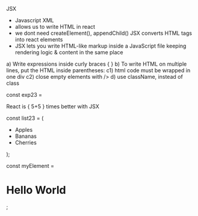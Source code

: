 JSX 
- Javascript XML
- allows us to write HTML in react
- we dont need createElement(), appendChild()
    JSX converts HTML tags into react elements
- JSX lets you write HTML-like markup inside a JavaScript file
    keeping rendering logic & content in the same place

a) Write expressions inside curly braces { }
b) To write HTML on multiple lines, put the HTML inside parentheses:
c1) html code must be wrapped in one div
c2) close empty elements with />
d) use className, instead of class

const exp23 = <div> React is { 5+5 } times better with JSX </div>

const list23 = (
  <ul>
    <li>Apples</li>
    <li>Bananas</li>
    <li>Cherries</li>
  </ul>
);

const myElement = <h1 className="myclass">Hello World</h1>;

